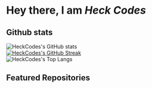 # Hey there, I am *Heck Codes*

## Github stats
![HeckCodes's GitHub stats](https://github-readme-stats.vercel.app/api?username=HeckCodes&count_private=true&show_icons=true&theme=tokyonight)<br>
[![HeckCodes's GitHub Streak](https://github-readme-streak-stats.herokuapp.com?user=HeckCodes&theme=tokyonight)](https://git.io/streak-stats)<br>
![HeckCodes's Top Langs](https://github-readme-stats.vercel.app/api/top-langs/?username=HeckCodes&langs_count=10&layout=compact&theme=tokyonight)

## Featured Repositories
